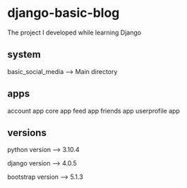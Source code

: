 # django-basic-blog
The project I developed while learning Django

## system
basic_social_media --> Main directory

## apps
account app
core app
feed app
friends app
userprofile app

## versions
python version --> 3.10.4

django version --> 4.0.5

bootstrap version --> 5.1.3